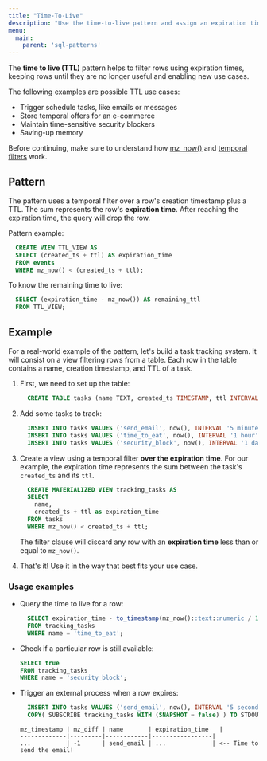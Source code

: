 ```yaml
---
title: "Time-To-Live"
description: "Use the time-to-live pattern and assign an expiration time for a particular row."
menu:
  main:
    parent: 'sql-patterns'
---
```


The **time to live (TTL)** pattern helps to filter rows using expiration times, keeping rows until they are no longer useful and enabling new use cases.

The following examples are possible TTL use cases:

- Trigger schedule tasks, like emails or messages
- Store temporal offers for an e-commerce
- Maintain time-sensitive security blockers
- Saving-up memory

Before continuing, make sure to understand how [mz_now()](/sql/functions/now_and_mz_now/) and [temporal filters](/sql/patterns/temporal-filters/) work.

## Pattern

The pattern uses a temporal filter over a row's creation timestamp plus a TTL. The sum represents the row's **expiration time**. After reaching the expiration time, the query will drop the row.

Pattern example:
```sql
  CREATE VIEW TTL_VIEW AS
  SELECT (created_ts + ttl) AS expiration_time
  FROM events
  WHERE mz_now() < (created_ts + ttl);
```

To know the remaining time to live:

```sql
  SELECT (expiration_time - mz_now()) AS remaining_ttl
  FROM TTL_VIEW;
```

## Example

For a real-world example of the pattern, let's build a task tracking system. It will consist on a view filtering rows from a table. Each row in the table contains a name, creation timestamp, and TTL of a task.

1.  First, we need to set up the table:
    ```sql
      CREATE TABLE tasks (name TEXT, created_ts TIMESTAMP, ttl INTERVAL);
    ```
1.  Add some tasks to track:
    ```sql
      INSERT INTO tasks VALUES ('send_email', now(), INTERVAL '5 minutes');
      INSERT INTO tasks VALUES ('time_to_eat', now(), INTERVAL '1 hour');
      INSERT INTO tasks VALUES ('security_block', now(), INTERVAL '1 day');
    ```
1. Create a view using a temporal filter **over the expiration time**. For our example, the expiration time represents the sum between the task's `created_ts` and its `ttl`.
    ```sql
      CREATE MATERIALIZED VIEW tracking_tasks AS
      SELECT
        name,
        created_ts + ttl as expiration_time
      FROM tasks
      WHERE mz_now() < created_ts + ttl;
    ```

    The filter clause will discard any row with an **expiration time** less than or equal to `mz_now()`.
1. That's it! Use it in the way that best fits your use case.

### Usage examples

- Query the time to live for a row:
  ```sql
    SELECT expiration_time - to_timestamp(mz_now()::text::numeric / 1000) AS remaining_ttl
    FROM tracking_tasks
    WHERE name = 'time_to_eat';
  ```

- Check if a particular row is still available:
  ```sql
  SELECT true
  FROM tracking_tasks
  WHERE name = 'security_block';
  ```

- Trigger an external process when a row expires:
  ```sql
    INSERT INTO tasks VALUES ('send_email', now(), INTERVAL '5 seconds');
    COPY( SUBSCRIBE tracking_tasks WITH (SNAPSHOT = false) ) TO STDOUT;

  ```
  ```nofmt
  mz_timestamp | mz_diff | name       | expiration_time   |
  -------------|---------|------------|-----------------|
  ...          | -1      | send_email | ...             | <-- Time to send the email!
  ```
